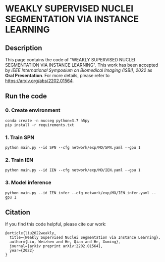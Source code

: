 # WEAKLY SUPERVISED NUCLEI SEGMENTATION VIA INSTANCE LEARNING

## Description

This page contains the code of "WEAKLY SUPERVISED NUCLEI SEGMENTATION VIA INSTANCE LEARNING". 
This work has been accepted by *IEEE International Symposium on Biomedical Imaging (ISBI), 2022* as **Oral 
Presentation**. For more details, please refer to https://arxiv.org/abs/2202.01564.

## Run the code

### 0. Create environment

```angular2html
conda create -n nucseg python=3.7 h5py
pip install -r requirements.txt
```

### 1. Train SPN

```angular2html
python main.py --id SPN --cfg network/exp/MO/SPN.yaml --gpu 1
```

### 2. Train IEN

```angular2html
python main.py --id IEN --cfg network/exp/MO/IEN.yaml --gpu 1
```

### 3. Model inference

```angular2html
python main.py --id IEN_infer --cfg network/exp/MO/IEN_infer.yaml --gpu 1
```

## Citation 
If you find this code helpful, please cite our work:

```angular2html
@article{liu2022weakly,
  title={Weakly Supervised Nuclei Segmentation via Instance Learning},
  author={Liu, Weizhen and He, Qian and He, Xuming},
  journal={arXiv preprint arXiv:2202.01564},
  year={2022}
}
```